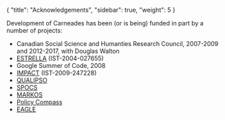 {
  "title": "Acknowledgements",
  "sidebar": true,
  "weight": 5
}

Development of Carneades has been (or is being) funded in part by a
number of projects:

-   Canadian Social Science and Humanties Research Council, 2007-2009
    and 2012-2017, with Douglas Walton
-   [ESTRELLA](http://www.estrellaproject.org/index.php)
    (IST-2004-027655)
-   Google Summer of Code, 2008
-   [IMPACT](http://www.policy-impact.eu) (IST-2009-247228)
-   [QUALIPSO](http://cordis.europa.eu/documents/documentlibrary/101903861EN6.pdf)
-   [SPOCS](http://www.eu-spocs.eu/)
-   [MARKOS](http://www.markosproject.eu)
-   [Policy Compass](http://policycompass.eu/the-project/)
-   [EAGLE](http://www.eagle-learning.eu/)
